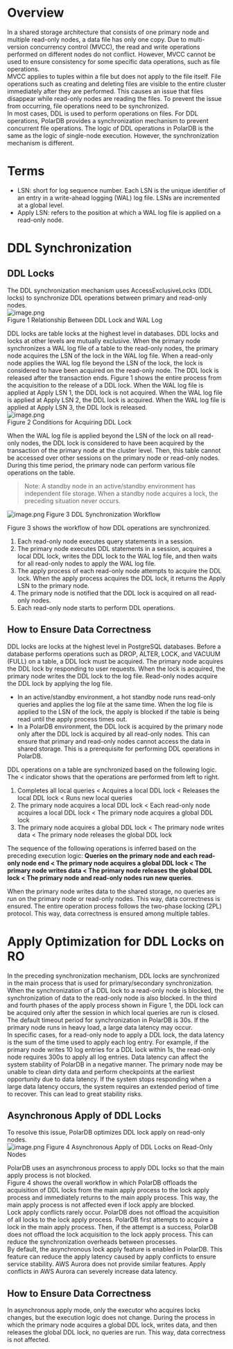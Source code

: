 # Overview
In a shared storage architecture that consists of one primary node and multiple read-only nodes, a data file has only one copy. Due to multi-version concurrency control (MVCC), the read and write operations performed on different nodes do not conflict. However, MVCC cannot be used to ensure consistency for some specific data operations, such as file operations.  
MVCC applies to tuples within a file but does not apply to the file itself. File operations such as creating and deleting files are visible to the entire cluster immediately after they are performed. This causes an issue that files disappear while read-only nodes are reading the files. To prevent the issue from occurring, file operations need to be synchronized.  
In most cases, DDL is used to perform operations on files. For DDL operations, PolarDB provides a synchronization mechanism to prevent concurrent file operations. The logic of DDL operations in PolarDB is the same as the logic of single-node execution. However, the synchronization mechanism is different. 
# Terms

- LSN: short for log sequence number. Each LSN is the unique identifier of an entry in a write-ahead logging (WAL) log file. LSNs are incremented at a global level. 
- Apply LSN: refers to the position at which a WAL log file is applied on a read-only node. 
# DDL Synchronization
## DDL Locks
The DDL synchronization mechanism uses AccessExclusiveLocks (DDL locks) to synchronize DDL operations between primary and read-only nodes.   
![image.png](pic/45_DDL_1.png)  
Figure 1 Relationship Between DDL Lock and WAL Log  

DDL locks are table locks at the highest level in databases. DDL locks and locks at other levels are mutually exclusive. When the primary node synchronizes a WAL log file of a table to the read-only nodes, the primary node acquires the LSN of the lock in the WAL log file. When a read-only node applies the WAL log file beyond the LSN of the lock, the lock is considered to have been acquired on the read-only node. The DDL lock is released after the transaction ends. Figure 1 shows the entire process from the acquisition to the release of a DDL lock. When the WAL log file is applied at Apply LSN 1, the DDL lock is not acquired. When the WAL log file is applied at Apply LSN 2, the DDL lock is acquired. When the WAL log file is applied at Apply LSN 3, the DDL lock is released.   
![image.png](pic/46_DDL_2.png)  
Figure 2 Conditions for Acquiring DDL Lock  

When the WAL log file is applied beyond the LSN of the lock on all read-only nodes, the DDL lock is considered to have been acquired by the transaction of the primary node at the cluster level. Then, this table cannot be accessed over other sessions on the primary node or read-only nodes. During this time period, the primary node can perform various file operations on the table.  
> Note: A standby node in an active/standby environment has independent file storage. When a standby node acquires a lock, the preceding situation never occurs. 

![image.png](pic/47_DDL_3.png)
Figure 3 DDL Synchronization Workflow  

Figure 3 shows the workflow of how DDL operations are synchronized.

1. Each read-only node executes query statements in a session. 
1. The primary node executes DDL statements in a session, acquires a local DDL lock, writes the DDL lock to the WAL log file, and then waits for all read-only nodes to apply the WAL log file. 
1. The apply process of each read-only node attempts to acquire the DDL lock. When the apply process acquires the DDL lock, it returns the Apply LSN to the primary node. 
1. The primary node is notified that the DDL lock is acquired on all read-only nodes. 
1. Each read-only node starts to perform DDL operations. 
## How to Ensure Data Correctness
DDL locks are locks at the highest level in PostgreSQL databases. Before a database performs operations such as DROP, ALTER, LOCK, and VACUUM (FULL) on a table, a DDL lock must be acquired. The primary node acquires the DDL lock by responding to user requests. When the lock is acquired, the primary node writes the DDL lock to the log file. Read-only nodes acquire the DDL lock by applying the log file.  

- In an active/standby environment, a hot standby node runs read-only queries and applies the log file at the same time. When the log file is applied to the LSN of the lock, the apply is blocked if the table is being read until the apply process times out. 
- In a PolarDB environment, the DDL lock is acquired by the primary node only after the DDL lock is acquired by all read-only nodes. This can ensure that primary and read-only nodes cannot access the data in shared storage. This is a prerequisite for performing DDL operations in PolarDB.  


DDL operations on a table are synchronized based on the following logic. The < indicator shows that the operations are performed from left to right.  

1. Completes all local queries < Acquires a local DDL lock < Releases the local DDL lock < Runs new local queries
1. The primary node acquires a local DDL lock < Each read-only node acquires a local DDL lock < The primary node acquires a global DDL lock
1. The primary node acquires a global DDL lock < The primary node writes data < The primary node releases the global DDL lock



The sequence of the following operations is inferred based on the preceding execution logic: **Queries on the primary node and each read-only node end < The primary node acquires a global DDL lock < The primary node writes data < The primary node releases the global DDL lock < The primary node and read-only nodes run new queries**.  

When the primary node writes data to the shared storage, no queries are run on the primary node or read-only nodes. This way, data correctness is ensured. The entire operation process follows the two-phase locking (2PL) protocol. This way, data correctness is ensured among multiple tables. 
# Apply Optimization for DDL Locks on RO
In the preceding synchronization mechanism, DDL locks are synchronized in the main process that is used for primary/secondary synchronization. When the synchronization of a DDL lock to a read-only node is blocked, the synchronization of data to the read-only node is also blocked. In the third and fourth phases of the apply process shown in Figure 1, the DDL lock can be acquired only after the session in which local queries are run is closed. The default timeout period for synchronization in PolarDB is 30s. If the primary node runs in heavy load, a large data latency may occur.  
In specific cases, for a read-only node to apply a DDL lock, the data latency is the sum of the time used to apply each log entry. For example, if the primary node writes 10 log entries for a DDL lock within 1s, the read-only node requires 300s to apply all log entries. Data latency can affect the system stability of PolarDB in a negative manner. The primary node may be unable to clean dirty data and perform checkpoints at the earliest opportunity due to data latency. If the system stops responding when a large data latency occurs, the system requires an extended period of time to recover. This can lead to great stability risks. 
## Asynchronous Apply of DDL Locks
To resolve this issue, PolarDB optimizes DDL lock apply on read-only nodes.  
![image.png](pic/48_DDL_4.png)
Figure 4 Asynchronous Apply of DDL Locks on Read-Only Nodes

PolarDB uses an asynchronous process to apply DDL locks so that the main apply process is not blocked.  
Figure 4 shows the overall workflow in which PolarDB offloads the acquisition of DDL locks from the main apply process to the lock apply process and immediately returns to the main apply process. This way, the main apply process is not affected even if lock apply are blocked.   
Lock apply conflicts rarely occur. PolarDB does not offload the acquisition of all locks to the lock apply process. PolarDB first attempts to acquire a lock in the main apply process. Then, if the attempt is a success, PolarDB does not offload the lock acquisition to the lock apply process. This can reduce the synchronization overheads between processes.  
By default, the asynchronous lock apply feature is enabled in PolarDB. This feature can reduce the apply latency caused by apply conflicts to ensure service stability. AWS Aurora does not provide similar features. Apply conflicts in AWS Aurora can severely increase data latency. 
## How to Ensure Data Correctness
In asynchronous apply mode, only the executor who acquires locks changes, but the execution logic does not change. During the process in which the primary node acquires a global DDL lock, writes data, and then releases the global DDL lock, no queries are run. This way, data correctness is not affected.  

